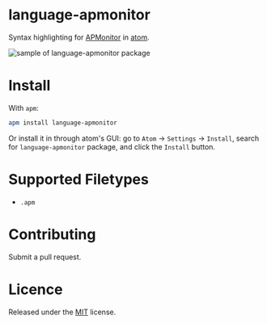 
# language-apmonitor

Syntax highlighting for [APMonitor](http://apmonitor.com/) in
[atom](https://atom.io/).

![sample of language-apmonitor
package](https://github.com/spejamchr/language-apmonitor/blob/master/sample.png?raw=true
"sample of language-apmonitor package")

# Install

With `apm`:

```bash
apm install language-apmonitor
```

Or install it in through atom's GUI: go to `Atom` -> `Settings` -> `Install`,
search for `language-apmonitor` package, and click the `Install` button.

# Supported Filetypes

* `.apm`

# Contributing

Submit a pull request.

# Licence

Released under the [MIT](https://github.com/spejamchr/language-apmonitor/blob/master/LICENSE) license.

